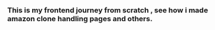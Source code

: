 ### This is my frontend journey from scratch , see how i made amazon clone handling pages and others.
